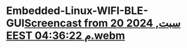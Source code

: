# Embedded-Linux-WIFI-BLE-GUI[Screencast from 20 سبت, 2024 EEST 04:36:22 م.webm](https://github.com/user-attachments/assets/f730aeea-ee1b-423b-8e3c-26eaeafc72f6)
